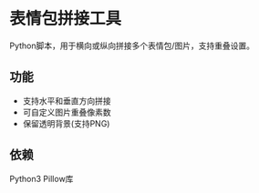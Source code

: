 # 表情包拼接工具

Python脚本，用于横向或纵向拼接多个表情包/图片，支持重叠设置。

## 功能
- 支持水平和垂直方向拼接
- 可自定义图片重叠像素数
- 保留透明背景(支持PNG)

## 依赖
  Python3
  Pillow库
